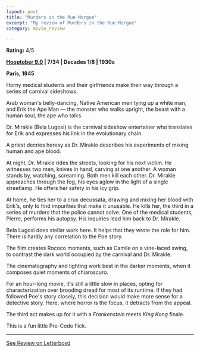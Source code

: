 ```yaml
---
layout: post
title: "Murders in the Rue Morgue"
excerpt: "My review of Murders in the Rue Morgue"
category: movie_review

---
```


**Rating:** 4/5

<b><a href="https://boxd.it/pOmcY/detail">Hooptober 9.0</a> | 7/34 | Decades 1/8 | 1930s</b>

<b>Paris, 1845</b>

Horny medical students and their girlfriends make their way through a series of carnival sideshows.

Arab woman's belly-dancing, Native American men tying up a white man, and Erik the Ape Man — the monster who walks upright, the beast with a human soul, the ape who talks.

Dr. Mirakle (Bela Lugosi) is the carnival sideshow entertainer who translates for Erik and expresses his link in the evolutionary chain.

A priest decries heresy as Dr. Mirakle describes his experiments of mixing human and ape blood.

At night, Dr. Mirakle rides the streets, looking for his next victim. He witnesses two men, knives in hand, carving at one another. A woman stands by, watching, screaming. Both men kill each other. Dr. Mirakle approaches through the fog, his eyes aglow in the light of a single streetlamp. He offers her safety in his icy grip.

At home, he ties her to a crux decussata, drawing and mixing her blood with Erik's, only to find impurities that make it unusable. He kills her, the third in a series of murders that the police cannot solve. One of the medical students, Pierre, performs his autopsy. His inquiries lead him back to Dr. Mirakle.

Bela Lugosi does stellar work here. It helps that they wrote the role for him. There is hardly any correlation to the Poe story.

The film creates Rococo moments, such as Camile on a vine-laced swing, to contrast the dark world occupied by the carnival and Dr. Mirakle.

The cinematography and lighting work best in the darker moments, when it composes quiet moments of chiaroscuro.

For an hour-long movie, it's still a little slow in places, opting for characterization over brooding dread for most of its runtime. If they had followed Poe's story closely, this decision would make more sense for a detective story. Here, where horror is the focus, it detracts from the appeal.

The third act makes up for it with a <i>Frankenstein</i> meets <i>King Kong</i> finale.

This is a fun little Pre-Code flick.

<hr>

[See Review on Letterboxd](https://boxd.it/57UQIp)
